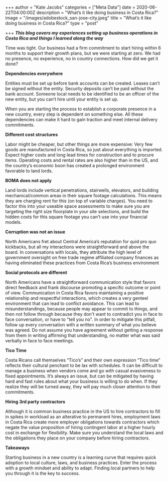 +++
author = "Kate Jacobs"
categories = ["Meta Data"]
date = 2020-06-22T04:00:00Z
description = "What’s it like doing business in Costa Rica?"
image = "/images/adobestock_san-jose-city.jpeg"
title = "What’s it like doing business in Costa Rica?"
type = "post"

+++
**_This blog covers my experiences setting up business operations in Costa Rica and things I learned along the way_**

Time was tight. Our business had a firm commitment to start hiring within 6 months to support their growth plans, but we were starting at zero. We had no presence, no experience, no in country connections. How did we get it done?

**Dependencies everywhere**

Entities must be set up before bank accounts can be created. Leases can’t be signed without the entity. Security deposits can’t be paid without the bank account. Someone local needs to be identified to be an officer of the new entity, but you can’t hire until your entity is set up.

When you are starting the process to establish a corporate presence in a new country, every step is dependent on something else. All these dependencies can make it hard to gain traction and meet internal delivery commitments.

**Different cost structures**

Labor might be cheaper, but other things are more expensive: Very few goods are manufactured in Costa Rica, so just about everything is imported. Expect higher costs and long lead times for construction and to procure items. Operating costs and rental rates are also higher than in the US, and the country’s economic boon has created a prolonged environment favorable to land lords.

**BOMA does not apply**

Land lords include vertical penetrations, stairwells, elevators, and building mechanical/common areas in their square footage calculations. This means they are charging rent for this (on top of variable charges).  You need to factor this into your useable space assessments to make sure you are targeting the right size floorplate in your site selections, and build the hidden costs for this square footage you can't use into your financial models.

**Corruption was not an issue**

North Americans fret about Central America’s reputation for quid pro quo kickbacks, but all my interactions were straightforward and above the board. In conversations with locals, they attribute the high level of government oversight on free trade regime affiliated company finances as having eliminated these practices from Costa Rica’s business environment

**Social protocols are different**

North Americans have a straightforward communication style that favors direct feedback and frank discourse promoting a specific outcome or point of view.  Communication in Costa Rica favors maintaining a positive relationship and respectful interactions, which creates a very genteel environment that can lead to conflict avoidance.  This can lead to misunderstandings, because people may appear to commit to things, and then not follow through because they don't want to contradict you in face to face conversation, or have to "tell you no".  In order to mitigate this pitfall, follow up every conversation with a written summary of what you believe was agreed.  Do not assume you have agreement without getting a response from them in writing affirming that understanding, no matter what was said verbally in face to face meetings.

**Tico Time**

Costa Ricans call themselves “Tico’s” and their own expression “Tico time” reflects their cultural penchant to be lax with schedules. It can be difficult to manage a business when vendors come and go with casual evasiveness to fixed appointments. It’s always an issue, but can be mitigated by having hard and fast rules about what your business is willing to do when. If they realize they will be turned away, they will pay much closer attention to their commitments.

**Hiring 3rd party contractors**

Although it is common business practice in the US to hire contractors to fill in spikes in workload as an alterative to permanent hires, employment laws in Costa Rica create more employer obligations towards contractors which negate the value proposition of hiring contingent labor at a higher hourly cost in exchange for flexibility.  Make sure you understand the local laws and the obligations they place on your company before hiring contractors.

**Takeaways**

Starting business in a new country is a learning curve that requires quick adoption to local culture, laws, and business practices.  Enter the process with a growth mindset and ability to adapt.  Finding local partners to help you through it is the key to success.